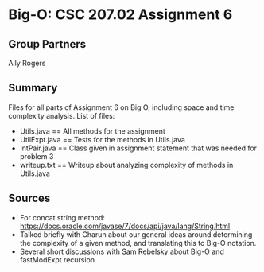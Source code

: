 # Big-O: CSC 207.02 Assignment 6

## Group Partners
Ally Rogers

## Summary
Files for all parts of Assignment 6 on Big O, including space and time complexity analysis.
List of files:
* Utils.java == All methods for the assignment
* UtilExpt.java == Tests for the methods in Utils.java
* IntPair.java == Class given in assignment statement that was needed for problem 3
* writeup.txt == Writeup about analyzing complexity of methods in Utils.java

## Sources
* For concat string method: https://docs.oracle.com/javase/7/docs/api/java/lang/String.html
* Talked briefly with Charun about our general ideas around determining the complexity of a given method, and translating this to Big-O notation.
* Several short discussions with Sam Rebelsky about Big-O and fastModExpt recursion
